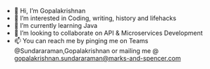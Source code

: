 - 👋 Hi, I’m Gopalakrishnan
- 👀 I’m interested in Coding, writing, history and lifehacks
- 🌱 I’m currently learning Java
- 💞️ I’m looking to collaborate on API & Microservices Development
- 📫 You can reach me by pinging me on Teams @Sundararaman,Gopalakrishnan  or mailing me @ gopalakrishnan.sundararaman@marks-and-spencer.com

